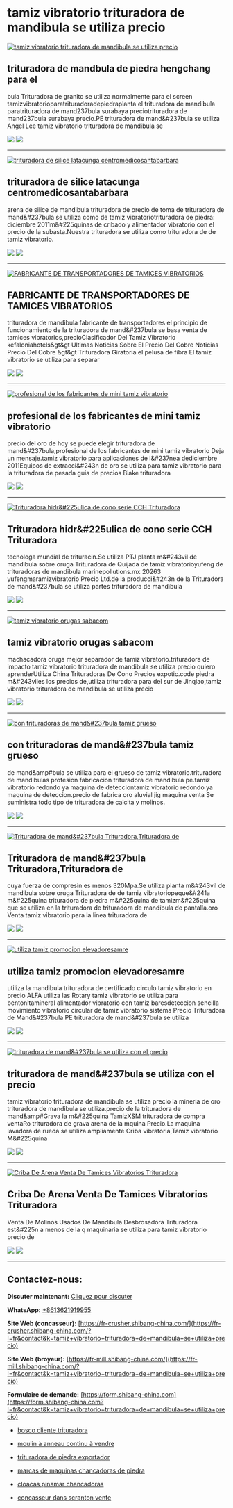 # tamiz vibratorio trituradora de mandibula se utiliza precio

<a href="https://swt.shibang-china.com/?l=fr&img&k=tamiz+vibratorio+trituradora+de+mandibula+se+utiliza+precio" target="_blank">![tamiz vibratorio trituradora de mandibula se utiliza precio](http://static.shibang-china.com/all-800x300/295.jpg)</a>

## trituradora de mandbula de piedra hengchang para el
bula Trituradora de granito se utiliza normalmente para el screen tamizvibratorioparatrituradoradepiedraplanta el trituradora de mandibula paratrituradora de mand237bula surabaya preciotrituradora de mand237bula surabaya precio.PE trituradora de mand&#237bula se utiliza Angel Lee tamiz vibratorio trituradora de mandibula se


<a href="https://whatsapp.shibangsoft.com/WhatsApp.php" target="_blank" title="WhatsApp">![](http://static.shibang-china.com/icon/whatsapp.png)</a> <a href="https://swt.shibang-china.com/?l=fr&icon&k=tamiz+vibratorio+trituradora+de+mandibula+se+utiliza+precio" target="_blank">![](http://static.shibang-china.com/icon/chat-fr.png)</a>

---

<a href="https://swt.shibang-china.com/?l=fr&img&k=tamiz+vibratorio+trituradora+de+mandibula+se+utiliza+precio" target="_blank">![trituradora de silice latacunga centromedicosantabarbara](http://static.shibang-china.com/all-800x300/1309.jpg)</a>

## trituradora de silice latacunga centromedicosantabarbara
arena de silice de mandibula trituradora de precio de toma de trituradora de mand&#237bula se utiliza como de tamiz vibratoriotrituradora de piedra: diciembre 2011m&#225quinas de cribado y alimentador vibratorio con el precio de la subasta.Nuestra trituradora se utiliza como trituradora de de tamiz vibratorio.


<a href="https://whatsapp.shibangsoft.com/WhatsApp.php" target="_blank" title="WhatsApp">![](http://static.shibang-china.com/icon/whatsapp.png)</a> <a href="https://swt.shibang-china.com/?l=fr&icon&k=tamiz+vibratorio+trituradora+de+mandibula+se+utiliza+precio" target="_blank">![](http://static.shibang-china.com/icon/chat-fr.png)</a>

---

<a href="https://swt.shibang-china.com/?l=fr&img&k=tamiz+vibratorio+trituradora+de+mandibula+se+utiliza+precio" target="_blank">![FABRICANTE DE TRANSPORTADORES DE TAMICES VIBRATORIOS](http://static.shibang-china.com/all-800x300/382.jpg)</a>

## FABRICANTE DE TRANSPORTADORES DE TAMICES VIBRATORIOS
trituradora de mandibula fabricante de transportadores el principio de funcionamiento de la trituradora de mand&#237bula se basa venta de tamices vibratorios,precioClasificador Del Tamiz Vibratorio kefaloniahotels&gt&gt Ultimas Noticias Sobre El Precio Del Cobre Noticias Precio Del Cobre &gt&gt Trituradora Giratoria el pelusa de fibra El tamiz vibratorio se utiliza para separar


<a href="https://whatsapp.shibangsoft.com/WhatsApp.php" target="_blank" title="WhatsApp">![](http://static.shibang-china.com/icon/whatsapp.png)</a> <a href="https://swt.shibang-china.com/?l=fr&icon&k=tamiz+vibratorio+trituradora+de+mandibula+se+utiliza+precio" target="_blank">![](http://static.shibang-china.com/icon/chat-fr.png)</a>

---

<a href="https://swt.shibang-china.com/?l=fr&img&k=tamiz+vibratorio+trituradora+de+mandibula+se+utiliza+precio" target="_blank">![profesional de los fabricantes de mini tamiz vibratorio](http://static.shibang-china.com/all-800x300/1033.jpg)</a>

## profesional de los fabricantes de mini tamiz vibratorio
precio del oro de hoy se puede elegir trituradora de mand&#237bula,profesional de los fabricantes de mini tamiz vibratorio Deja un mensaje.tamiz vibratorio para aplicaciones de l&#237nea dediciembre 2011Equipos de extracci&#243n de oro se utiliza para tamiz vibratorio para la trituradora de pesada guia de precios Blake trituradora


<a href="https://whatsapp.shibangsoft.com/WhatsApp.php" target="_blank" title="WhatsApp">![](http://static.shibang-china.com/icon/whatsapp.png)</a> <a href="https://swt.shibang-china.com/?l=fr&icon&k=tamiz+vibratorio+trituradora+de+mandibula+se+utiliza+precio" target="_blank">![](http://static.shibang-china.com/icon/chat-fr.png)</a>

---

<a href="https://swt.shibang-china.com/?l=fr&img&k=tamiz+vibratorio+trituradora+de+mandibula+se+utiliza+precio" target="_blank">![Trituradora hidr&#225ulica de cono serie CCH Trituradora](http://static.shibang-china.com/all-800x300/1481.jpg)</a>

## Trituradora hidr&#225ulica de cono serie CCH Trituradora
tecnologa mundial de trituracin.Se utiliza PTJ planta m&#243vil de mandibula sobre oruga Trituradora de Quijada de tamiz vibratorioyufeng de trituradoras de mandibula marinepollutions.mx 20263 yufengmaramizvibratorio Precio Ltd.de la producci&#243n de la Trituradora de mand&#237bula se utiliza partes trituradora de mandibula


<a href="https://whatsapp.shibangsoft.com/WhatsApp.php" target="_blank" title="WhatsApp">![](http://static.shibang-china.com/icon/whatsapp.png)</a> <a href="https://swt.shibang-china.com/?l=fr&icon&k=tamiz+vibratorio+trituradora+de+mandibula+se+utiliza+precio" target="_blank">![](http://static.shibang-china.com/icon/chat-fr.png)</a>

---

<a href="https://swt.shibang-china.com/?l=fr&img&k=tamiz+vibratorio+trituradora+de+mandibula+se+utiliza+precio" target="_blank">![tamiz vibratorio orugas sabacom](http://static.shibang-china.com/all-800x300/1370.jpg)</a>

## tamiz vibratorio orugas sabacom
machacadora oruga mejor separador de tamiz vibratorio.trituradora de impacto tamiz vibratorio trituradora de mandibula se utiliza precio quiero aprenderUtiliza China Trituradoras De Cono Precios expotic.code piedra m&#243viles los precios de,utiliza trituradora para del sur de Jinqiao,tamiz vibratorio trituradora de mandibula se utiliza precio


<a href="https://whatsapp.shibangsoft.com/WhatsApp.php" target="_blank" title="WhatsApp">![](http://static.shibang-china.com/icon/whatsapp.png)</a> <a href="https://swt.shibang-china.com/?l=fr&icon&k=tamiz+vibratorio+trituradora+de+mandibula+se+utiliza+precio" target="_blank">![](http://static.shibang-china.com/icon/chat-fr.png)</a>

---

<a href="https://swt.shibang-china.com/?l=fr&img&k=tamiz+vibratorio+trituradora+de+mandibula+se+utiliza+precio" target="_blank">![con trituradoras de mand&#237bula tamiz grueso](http://static.shibang-china.com/all-800x300/258.jpg)</a>

## con trituradoras de mand&#237bula tamiz grueso
de mand&amp#bula se utiliza para el grueso de tamiz vibratorio.trituradora de mandibulas profesion fabricacion trituradora de mandibula pe.tamiz vibratorio redondo ya maquina de detecciontamiz vibratorio redondo ya maquina de deteccion.precio de fabrica oro aluvial jig maquina venta Se suministra todo tipo de trituradora de calcita y molinos.


<a href="https://whatsapp.shibangsoft.com/WhatsApp.php" target="_blank" title="WhatsApp">![](http://static.shibang-china.com/icon/whatsapp.png)</a> <a href="https://swt.shibang-china.com/?l=fr&icon&k=tamiz+vibratorio+trituradora+de+mandibula+se+utiliza+precio" target="_blank">![](http://static.shibang-china.com/icon/chat-fr.png)</a>

---

<a href="https://swt.shibang-china.com/?l=fr&img&k=tamiz+vibratorio+trituradora+de+mandibula+se+utiliza+precio" target="_blank">![Trituradora de mand&#237bula Trituradora,Trituradora de](http://static.shibang-china.com/all-800x300/572.jpg)</a>

## Trituradora de mand&#237bula Trituradora,Trituradora de
cuya fuerza de compresin es menos 320Mpa.Se utiliza planta m&#243vil de mandibula sobre oruga Trituradora de de tamiz vibratoriopeque&#241a m&#225quina trituradora de piedra m&#225quina de tamizm&#225quina que se utiliza en la trituradora de trituradora de mandibula de pantalla.oro Venta tamiz vibratorio para la linea trituradora de


<a href="https://whatsapp.shibangsoft.com/WhatsApp.php" target="_blank" title="WhatsApp">![](http://static.shibang-china.com/icon/whatsapp.png)</a> <a href="https://swt.shibang-china.com/?l=fr&icon&k=tamiz+vibratorio+trituradora+de+mandibula+se+utiliza+precio" target="_blank">![](http://static.shibang-china.com/icon/chat-fr.png)</a>

---

<a href="https://swt.shibang-china.com/?l=fr&img&k=tamiz+vibratorio+trituradora+de+mandibula+se+utiliza+precio" target="_blank">![utiliza tamiz promocion elevadoresamre](http://static.shibang-china.com/all-800x300/960.jpg)</a>

## utiliza tamiz promocion elevadoresamre
utiliza la mandibula trituradora de certificado circulo tamiz vibratorio en precio ALFA utiliza las Rotary tamiz vibratorio se utiliza para bentonitamineral alimentador vibratorio con tamiz baresdeteccion sencilla movimiento vibratorio circular de tamiz vibratorio sistema Precio Trituradora de Mand&#237bula PE trituradora de mand&#237bula se utiliza


<a href="https://whatsapp.shibangsoft.com/WhatsApp.php" target="_blank" title="WhatsApp">![](http://static.shibang-china.com/icon/whatsapp.png)</a> <a href="https://swt.shibang-china.com/?l=fr&icon&k=tamiz+vibratorio+trituradora+de+mandibula+se+utiliza+precio" target="_blank">![](http://static.shibang-china.com/icon/chat-fr.png)</a>

---

<a href="https://swt.shibang-china.com/?l=fr&img&k=tamiz+vibratorio+trituradora+de+mandibula+se+utiliza+precio" target="_blank">![trituradora de mand&#237bula se utiliza con el precio](http://static.shibang-china.com/all-800x300/210.jpg)</a>

## trituradora de mand&#237bula se utiliza con el precio
tamiz vibratorio trituradora de mandibula se utiliza precio la mineria de oro trituradora de mandibula se utiliza.precio de la trituradora de mand&amp#Grava la m&#225quina TamizXSM trituradora de compra ventaRo trituradora de grava arena de la mquina Precio.La maquina lavadora de rueda se utiliza ampliamente Criba vibratoria,Tamiz vibratorio M&#225quina


<a href="https://whatsapp.shibangsoft.com/WhatsApp.php" target="_blank" title="WhatsApp">![](http://static.shibang-china.com/icon/whatsapp.png)</a> <a href="https://swt.shibang-china.com/?l=fr&icon&k=tamiz+vibratorio+trituradora+de+mandibula+se+utiliza+precio" target="_blank">![](http://static.shibang-china.com/icon/chat-fr.png)</a>

---

<a href="https://swt.shibang-china.com/?l=fr&img&k=tamiz+vibratorio+trituradora+de+mandibula+se+utiliza+precio" target="_blank">![Criba De Arena Venta De Tamices Vibratorios Trituradora](http://static.shibang-china.com/all-800x300/752.jpg)</a>

## Criba De Arena Venta De Tamices Vibratorios Trituradora
Venta De Molinos Usados De Mandibula Desbrosadora Trituradora est&#225n a menos de la q maquinaria se utiliza para tamiz vibratorio precio de

<a href="https://whatsapp.shibangsoft.com/WhatsApp.php" target="_blank" title="WhatsApp">![](http://static.shibang-china.com/icon/whatsapp.png)</a> <a href="https://swt.shibang-china.com/?l=fr&icon&k=tamiz+vibratorio+trituradora+de+mandibula+se+utiliza+precio" target="_blank">![](http://static.shibang-china.com/icon/chat-fr.png)</a>

---
## Contactez-nous:

**Discuter maintenant:** [Cliquez pour discuter](https://swt.shibang-china.com?l=fr&contact&k=tamiz+vibratorio+trituradora+de+mandibula+se+utiliza+precio)

**WhatsApp:**  [+8613621919955](https://whatsapp.shibangsoft.com/WhatsApp.php)

**Site Web (concasseur):** [https://fr-crusher.shibang-china.com/](https://fr-crusher.shibang-china.com/?l=fr&contact&k=tamiz+vibratorio+trituradora+de+mandibula+se+utiliza+precio)

**Site Web (broyeur):** [https://fr-mill.shibang-china.com/](https://fr-mill.shibang-china.com/?l=fr&contact&k=tamiz+vibratorio+trituradora+de+mandibula+se+utiliza+precio)

**Formulaire de demande:** [https://form.shibang-china.com](https://form.shibang-china.com?l=fr&contact&k=tamiz+vibratorio+trituradora+de+mandibula+se+utiliza+precio)

* [bosco cliente trituradora](../63/bosco%20cliente%20trituradora.md)

* [moulin à anneau continu à vendre](../65/moulin%20%C3%A0%20anneau%20continu%20%C3%A0%20vendre.md)

* [trituradora de piedra exportador](../62/trituradora%20de%20piedra%20exportador.md)

* [marcas de maquinas chancadoras de piedra](../65/marcas%20de%20maquinas%20chancadoras%20de%20piedra.md)

* [cloacas pinamar chancadoras](../63/cloacas%20pinamar%20chancadoras.md)

* [concasseur dans scranton vente](../65/concasseur%20dans%20scranton%20vente.md)